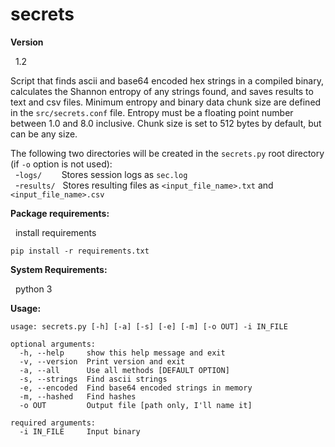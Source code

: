 # secrets

**Version**

&nbsp;&nbsp;1.2

Script that finds ascii and base64 encoded hex strings in a compiled binary, calculates the Shannon entropy of any strings found, and saves results to text and csv files.  Minimum entropy and binary data chunk size are defined in the ```src/secrets.conf``` file.  Entropy must be a floating point number between 1.0 and 8.0 inclusive.  Chunk size is set to 512 bytes by default, but can be any size.<br />

The following two directories will be created in the ```secrets.py``` root directory (if ```-o``` option is not used):<br />
&nbsp;&nbsp;-```logs/```&nbsp;&nbsp;&nbsp;&nbsp;&nbsp;&nbsp;&nbsp;&nbsp;Stores session logs as ```sec.log```<br />
&nbsp;&nbsp;-```results/```&nbsp;&nbsp;&nbsp;Stores resulting files as ```<input_file_name>.txt``` and ```<input_file_name>.csv```<br />


**Package requirements:**

&nbsp;&nbsp;install requirements
```
pip install -r requirements.txt
```

**System Requirements:**

&nbsp;&nbsp;python 3

**Usage:**
```
usage: secrets.py [-h] [-a] [-s] [-e] [-m] [-o OUT] -i IN_FILE

optional arguments:
  -h, --help     show this help message and exit
  -v, --version	 Print version and exit
  -a, --all      Use all methods [DEFAULT OPTION]
  -s, --strings  Find ascii strings
  -e, --encoded  Find base64 encoded strings in memory
  -m, --hashed   Find hashes
  -o OUT         Output file [path only, I'll name it]

required arguments:
  -i IN_FILE     Input binary
```
